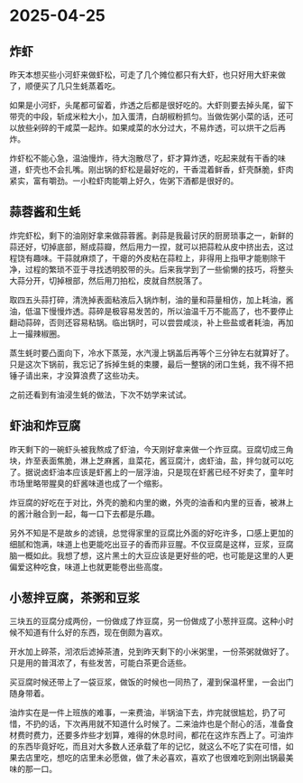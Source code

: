 # 2025-04-25

## 炸虾

昨天本想买些小河虾来做虾松，可走了几个摊位都只有大虾，也只好用大虾来做了，顺便买了几只生蚝蒸着吃。

如果是小河虾，头尾都可留着，炸透之后都是很好吃的。大虾则要去掉头尾，留下带壳的中段，斩成米粒大小，加入蛋清，白胡椒粉抓匀。当做佐粥小菜的话，还可以放些剁碎的干咸菜一起炸。如果咸菜的水分过大，不易炸透，可以烘干之后再炸。

炸虾松不能心急，温油慢炸，待大泡散尽了，虾才算炸透，吃起来就有干香的味道，虾壳也不会扎嘴。刚出锅的虾松是最好吃的，干香混着鲜香，虾壳酥脆，虾肉紧实，富有嚼劲。一小粒虾肉能嚼上好久，佐粥下酒都是很好的。

## 蒜蓉酱和生蚝

炸完虾松，剩下的油刚好拿来做蒜蓉酱。剥蒜是我最讨厌的厨房琐事之一，新鲜的蒜还好，切掉底部，掰成蒜瓣，然后用力一捏，就可以把蒜粒从皮中挤出去，这过程饶有趣味。干蒜就麻烦了，干瘪的外皮粘在蒜粒上，非得用上指甲才能剔除干净，过程的繁琐不亚于寻找透明胶带的头。后来我学到了一些偷懒的技巧，将整头大蒜分开，切掉根部，然后用刀拍松，皮就自然脱落了。

取四五头蒜打碎，清洗掉表面粘液后入锅炸制，油的量和蒜量相仿，加上耗油，酱油，低温下慢慢炸透。蒜碎是极容易发苦的，所以油温千万不能高了，也不要停止翻动蒜碎，否则还容易粘锅。临出锅时，可以尝尝咸淡，补上些盐或者耗油，再加上一撮辣椒圈。

蒸生蚝时要凸面向下，冷水下蒸笼，水汽漫上锅盖后再等个三分钟左右就算好了。只是这次下锅前，我忘记了拆掉生蚝的束腰，最后一整锅的闭口生蚝，我不得不把锤子请出来，才没算浪费了这些功夫。

之前还看到有油浸生蚝的做法，下次不妨学来试试。

## 虾油和炸豆腐

昨天剩下的一碗虾头被我熬成了虾油，今天刚好拿来做一个炸豆腐。豆腐切成三角块，炸至表面焦脆，淋上芝麻酱，韭菜花，酱豆腐汁，卤虾油，盐，拌匀就可以吃了。据说卤虾油本应该是虾酱上的一层浮油，只是现在虾酱已经不好卖了，童年时市场里略带腥臭的虾酱味道也成了一个缩影。

炸豆腐的好吃在于对比，外壳的脆和内里的嫩，外壳的油香和内里的豆香，被淋上的酱汁融合到一起，每一口下去都是乐趣。

另外不知是不是故乡的滤镜，总觉得家里的豆腐比外面的好吃许多，口感上更加的细腻和饱满，味道上也更能吃出豆子的香而非豆腥。不仅豆腐是这样，豆浆，豆腐脑一概如此。我想了想，这片黑土的大豆应该是更好些的吧，也可能是这里的人更偏爱这种吃食，味道上也就更能卷出些高度。

## 小葱拌豆腐，茶粥和豆浆

三块五的豆腐分成两份，一份做成了炸豆腐，另一份做成了小葱拌豆腐。这种小时候不知道有什么好的东西，现在倒颇为喜欢。

开水加上碎茶，沏浓后滤掉茶渣，兑到昨天剩下的小米粥里，一份茶粥就做好了。只是用的普洱浓了，有些发苦，可能白茶更合适些。

买豆腐时候还带上了一袋豆浆，做饭的时候也一同热了，灌到保温杯里，一会出门随身带着。

油炸实在是一件上班族的难事，一来费油，半锅油下去，炸完就很尴尬，扔了可惜，不扔的话，下次再用就不知道什么时候了。二来油炸也是个耐心的活，准备食材费时费力，还要多炸些才划算，难得的休息时间，都花在这炸东西上了。可油炸的东西毕竟好吃，而且对大多数人还承载了年的记忆，就这么不吃了实在可惜，如果去店里吃，想吃的店里未必愿做，做了未必喜欢，喜欢了也很难吃到刚出锅最美味的那一口。
